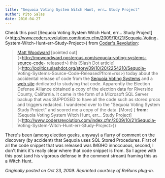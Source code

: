 ```yaml
---
title: "Sequoia Voting System Witch Hunt, err… Study Project"
author: Pito Salas
date: 2010-04-27
---
```




Check this post [Sequoia Voting System Witch Hunt, err… Study
Project](<http://www.codersrevolution.com/index.cfm/2009/10/21/Sequoia-Voting-
System-Witch-Hunt-err-Study-Project>) from [Coder's
Revolution](<http://www.codersrevolution.com/rss.cfm?mode=full>):

> [Matt Woodward](<http://mpwoodward.posterous.com>) [pointed
> out](<http://mpwoodward.posterous.com/sequoia-voting-systems-source-code-
> released>) this [Slash Dot
> article](<http://politics.slashdot.org/story/09/10/20/2254210/Sequoia-
> Voting-Systems-Source-Code-Released?from=rss>) today about the accidental
> release of code from the [Sequoia Voting
> Systems](<http://www.sequoiavote.com/>) and a [web
> site](<http://studysequoia.wikispaces.com/>) dedicated to studying that
> code. Apparently the Election Defense Alliance obtained a copy of the
> election data for Riverside County, California. It came in the form of a
> Microsoft SQL Server backup that was SUPPOSED to have all the code such as
> stored procs and triggers redacted. I wandered over to the "Sequoia Voting
> System Study Project" and scored me a copy of the data. [More] (
> **from:**[Sequoia Voting System Witch Hunt, err… Study
> Project](<http://www.codersrevolution.com/index.cfm/2009/10/21/Sequoia-
> Voting-System-Witch-Hunt-err-Study-Project>))

There's been (among election geeks, anyway) a flurry of comment on the
discovery (by accident) that Sequoia uses SQL Stored Procedures. First of all
the code snippet that was released was IMGHO innoccuous, second, I don't think
it's really clear where that code snippet is from. So I agree with this post
(and his vigorous defense in the comment stream) framing this as a Witch Hunt.

_Originally posted on Oct 23, 2009. Reprinted courtesy of ReRuns plug-in._


